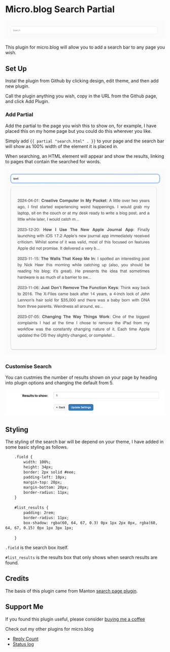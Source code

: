 # Micro.blog Search Partial

![](https://github.com/gr36/search-partial/raw/main/docs/search-bar.png)

This plugin for micro.blog will allow you to add a search bar to any page you wish. 

## Set Up
Instal the plugin from Github by clicking design, edit theme, and then add new plugin.

Call the plugin anything you wish, copy in the URL from the Github page, and click Add Plugin.

### Add Partial
Add the partial to the page you wish this to show on, for example, I have placed this on my home page but you could do this wherever you like.

Simply add `{{ partial "search.html" . }}` to your page and the search bar will show as 100% width of the element it is placed in.

When searching, an HTML element will appear and show the results, linking to pages that contain the searched for words.

![](https://github.com/gr36/search-partial/raw/main/docs/search-results.png)

### Customise Search

You can custmies the number of results shown on your page by heading into plugin options and changing the default from 5.

![](https://github.com/gr36/search-partial/raw/main/docs/search-options.png)


## Styling

The styling of the search bar will be depend on your theme, I have added in some basic styling as follows.

``` 
    .field {
        width: 100%;
        height: 34px;
        border: 2px solid #eee;
        padding-left: 10px;
        margin-top: 20px;
        margin-bottom: 20px;
        border-radius: 11px;
    }
    
    #list_results {
        padding: 2rem;
        border-radius: 11px;
        box-shadow: rgba(60, 64, 67, 0.3) 0px 1px 2px 0px, rgba(60, 64, 67, 0.15) 0px 1px 3px 1px;
    
    }
```

`.field` is the search box itself.

`#list_results` is the results box that only shows when search results are found.

## Credits
The basis of this plugin came from Manton [search page plugin](https://github.com/microdotblog/plugin-search-page). 

## Support Me
If you found this plugin useful, please consider [buying me a coffee](https://www.buymeacoffee.com/gregmorris)

Check out my other plugins for micro.blog
- [Reply Count](https://github.com/gr36/reply-count)
- [Status log](https://github.com/gr36/status-log)
